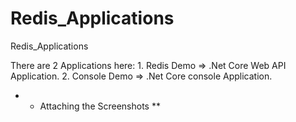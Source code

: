 # Redis_Applications
Redis_Applications


    
There are 2 Applications here:
	1. Redis Demo => .Net Core Web API Application.
  2. Console Demo => .Net Core console Application.
  
  
  
  * *  Attaching the Screenshots **
